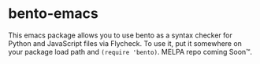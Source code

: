 # bento-emacs

This emacs package allows you to use bento as a syntax checker for Python and
JavaScript files via Flycheck. To use it, put it somewhere on your package load
path and `(require 'bento)`. MELPA repo coming Soon™.
